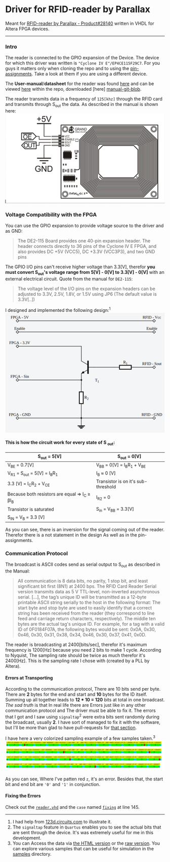 # **Driver for RFID-reader by Parallax**

Meant for [RFID-reader by Parallax - Product#28140][1] written in VHDL for Altera FPGA devices.

-------

### Intro
The reader is connected to the GPIO expansion of the Device. The device for which this driver was written is `"Cyclone IV E"/EP4CE115F29C7`. For you guys it matters only when cloning the repo and to using the [pin-assignments][2]. Take a look at them if you are using a different device.

The **User-manual**/**datasheet** for the reader was found [here][1] and can be viewed [here][manual-git-blob] within the repo, downloaded [here] [manual-git-blob].

The reader transmits data in a frequency of `125[khz]` through the RFID card and transmits through S<sub>out</sub> the data. As described in the manual is shown here:
![reader](https://raw.githubusercontent.com/Doron-Behar/parallax-28140-RFID-reader/master/images/reader.png)

### Voltage Compatibility with the FPGA
You can use the GPIO expansion to provide voltage source to the driver and as GND:
> The DE2-115 Board provides one 40-pin expansion header. The header connects directly to 36 pins
of the Cyclone IV E FPGA, and also provides DC +5V (VCC5), DC +3.3V (VCC3P3), and two
GND pins

The GPIO I/O pins can't receive higher voltage than 3.3[V], therefor **you must convert S<sub>out</sub>'s voltage range from 5[V] - 0[V] to 3.3[V] - 0[V]** with an external electrical circuit.
Quote from the manual for `DE2-115`:
> The voltage level of the I/O pins on the expansion headers can be adjusted to 3.3V, 2.5V, 1.8V, or 1.5V using JP6 (The default value is 3.3V[..])

I designed and implemented the following design:<sup>1</sup>
![circuit](https://raw.githubusercontent.com/Doron-Behar/parallax-28140-RFID-reader/master/images/circuit.png)

#### This is how the circuit work for every state of S <sub>out</sub>:
|S<sub>out</sub> = 5[V]                                                                      |S<sub>out</sub> = 0[V]
|--------------------------------------------------------------------------------------------|------------------
|V<sub>BE</sub> = 0.7[V]                                                                     |V<sub>BB</sub> = 0[V] = I<sub>B</sub>R<sub>1</sub> + V<sub>BE</sub>
|V<sub>R1</sub> = S<sub>out</sub> = 5[V] = I<sub>B</sub>R<sub>1</sub>                        |I<sub>B</sub> ≈ 0 [V]
|3.3 [V] = I<sub>C</sub>R<sub>2</sub> + V<sub>CE</sub>                                       |Transistor is on it's sub-threshold
|Because both resistors are equal => I<sub>C</sub> ≥ βI<sub>B</sub>                          |I<sub>R2</sub> = 0
|Transistor is saturated                                                                     |S<sub>in</sub> = V<sub>BB</sub> = 3.3[V]
|S<sub>IN</sub> = V<sub>B</sub> = 3.3 [V]                                                    |

As you can see, there is an inversion for the signal coming out of the reader. Therefor there is a not statement in the design As well as in the pin-assignments.

### Communication Protocol
The broadcast is ASCII codes send as serial output to S<sub>out</sub> as described in the Manual:
> All communication is 8 data bits, no parity, 1 stop bit, and least
significant bit first (8N1) at 2400 bps. The RFID Card Reader Serial
version transmits data as 5 V TTL-level, non-inverted asynchronous
serial. […], the tag’s unique ID will be transmitted as a 12-byte
printable ASCII string serially to the host in the following format:
The start byte and stop byte are used to easily identify that a
correct string has been received from the reader (they correspond to
line feed and carriage return characters, respectively). The middle
ten bytes are the actual tag's unique ID. For example, for a tag with
a valid ID of 0F0184F07A, the following bytes would be sent: 0x0A,
0x30, 0x46, 0x30, 0x31, 0x38, 0x34, 0x46, 0x30, 0x37, 0x41, 0x0D.

The reader is broadcasting at 2400[bits/sec], therefor it's maximum frequency is 1200[Hz] because you need 2 bits to make 1 cycle. According to Nyquist, The sampling rate should be twice as much therefor it's 2400[Hz]. This is the sampling rate I chose with (created by a PLL by Altera).

#### Errors at Transporting
According to the communication protocol, There are 10 bits send per byte. There are **2** bytes for the end and start and **10** bytes for the ID itself. Summing up all together leads to **12 * 10 = 120** bits at total in one broadcast. 
*The sad truth* is that In real life there are Errors just like in any other communication protocol and The driver must be able to fix it. The errors that I got and I saw using `signaltap`<sup>2</sup> were extra bits sent randomly during the broadcast, usually **2**. I have sort of managed to fix it with the software, but I'll be more than glad to have pull-requests for [that section][reader.vhd|fixing].

I have here a very colorized sampling example of a few samples taken.<sup>3</sup>
![samples](https://raw.githubusercontent.com/Doron-Behar/parallax-28140-RFID-reader/master/images/samples.png)

As you can see, Where I've patten red `z`, it's an error. Besides that, the start bit and end bit are `'0'` and `'1'` in conjunction.

#### Fixing the Errors
Check out the [`reader.vhd`][reader.vhd|case] and the `case` named [`fixing`][reader.vhd|fixing] at line 145.

-----------

1. I had help from [123d.circuits.com](123d.circuits.com) to illustrate it.
2. The `signaltap` feature in `Quartus` enables you to see the actual bits that are sent through the device. It's was extremely useful for me in this development.
3. You can Access the data via [the HTML version][samples@2.4khz.html] or the [raw version][samples@2.4khz.raw]. You can explore various samples that can be useful for simulation in the [samples][samples-dir] directory.

[1]: https://www.parallax.com/product/28140
[2]: https://github.com/Doron-Behar/parallax-28140-RFID-reader/blob/master/pin-assignments.csv
[manual-git-blob]: https://github.com/Doron-Behar/parallax-28140-RFID-reader/blob/master/manual.pdf
[manual-git-raw]: https://raw.githubusercontent.com/Doron-Behar/parallax-28140-RFID-reader/master/manual.pdf
[reader.png]: https://raw.githubusercontent.com/Doron-Behar/parallax-28140-RFID-reader/master/images/reader.png
[samples@2.4khz.html]: https://raw.githubusercontent.com/Doron-Behar/parallax-28140-RFID-reader/master/samples/2.4khz.html
[samples@2.4khz.raw]: https://raw.githubusercontent.com/Doron-Behar/parallax-28140-RFID-reader/master/samples/2.4khz
[samples-dir]: https://github.com/Doron-Behar/parallax-28140-RFID-reader/tree/master/samples
[reader.vhd|case]: https://github.com/Doron-Behar/parallax-28140-RFID-reader/blob/master/reader.vhd#L82
[reader.vhd|fixing]: https://github.com/Doron-Behar/parallax-28140-RFID-reader/blob/master/reader.vhd#L145
